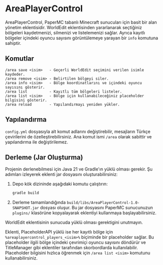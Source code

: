 # AreaPlayerControl

AreaPlayerControl, PaperMC tabanlı Minecraft sunucuları için basit bir alan yönetim eklentisidir. WorldEdit eklentisinden yararlanarak seçtiğiniz bölgeleri kaydetmenizi, silmenizi ve listelemenizi sağlar. Ayrıca kayıtlı bölgeler içindeki oyuncu sayısını görüntülemeye yarayan bir `info` komutuna sahiptir.

## Komutlar

```
/area save <isim>   - Geçerli WorldEdit seçimini verilen isimle kaydeder.
/area remove <isim> - Belirtilen bölgeyi siler.
/area info <isim>   - Bölge koordinatlarını ve içindeki oyuncu sayısını gösterir.
/area list          - Kayıtlı tüm bölgeleri listeler.
/area list <isim>   - Bölge için kullanabileceğiniz placeholder bilgisini gösterir.
/area reload        - Yapılandırmayı yeniden yükler.
```

## Yapılandırma

`config.yml` dosyasıyla alt komut adlarını değiştirebilir,
mesajların Türkçe çevirilerini de özelleştirebilirsiniz. Ana komut ismi
`/area` olarak sabittir ve yapılandırma ile değiştirilemez.

## Derleme (Jar Oluşturma)

Projenin derlenebilmesi için Java 21 ve Gradle'ın yüklü olması gerekir. Şu adımları izleyerek eklenti jar dosyasını oluşturabilirsiniz:

1. Depo kök dizininde aşağıdaki komutu çalıştırın:

   ```bash
   gradle build
   ```

2. Derleme tamamlandığında `build/libs/AreaPlayerControl-1.0-SNAPSHOT.jar` dosyası oluşur. Bu jar dosyasını PaperMC sunucunuzun `plugins/` klasörüne kopyalayarak eklentiyi kullanmaya başlayabilirsiniz.

WorldEdit eklentisinin sunucuda yüklü olması gerektigini unutmayın.

Eklenti, PlaceholderAPI yüklü ise her kayıtlı bölge için
`%areaplayercontrol_players_<isim>%` biçiminde bir placeholder
sağlar. Bu placeholder ilgili bölge içindeki çevrimiçi oyuncu
sayısını döndürür ve TitleManager gibi eklentiler tarafından
skorbordlarda kullanılabilir.
Placeholder bilgisini hızlıca öğrenmek için `/area list <isim>` komutunu kullanabilirsiniz.
